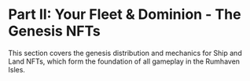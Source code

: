 # Part II: Your Fleet & Dominion - The Genesis NFTs

<!-- Publication styles -->
<link rel="stylesheet" href="../assets/styles.css">

<div class="container">

</div>

This section covers the genesis distribution and mechanics for Ship and Land NFTs, which form the foundation of all gameplay in the Rumhaven Isles.

